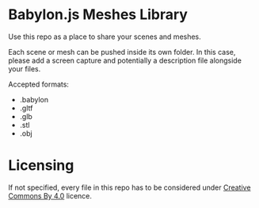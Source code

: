 # Babylon.js Meshes Library

Use this repo as a place to share your scenes and meshes.

Each scene or mesh can be pushed inside its own folder. In this case, please add a screen capture and potentially a description file alongside your files.

Accepted formats:
* .babylon
* .gltf
* .glb
* .stl
* .obj

# Licensing

If not specified, every file in this repo has to be considered under [Creative Commons By 4.0](http://creativecommons.org/licenses/by/4.0/) licence.

